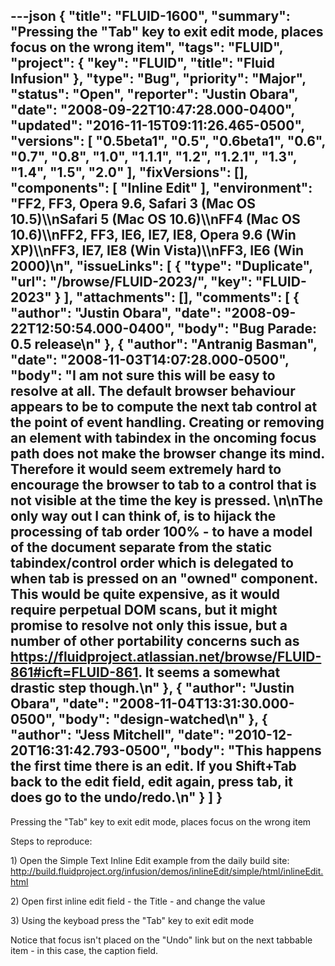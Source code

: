 ---json
{
  "title": "FLUID-1600",
  "summary": "Pressing the \"Tab\" key to exit edit mode, places focus on the wrong item",
  "tags": "FLUID",
  "project": {
    "key": "FLUID",
    "title": "Fluid Infusion"
  },
  "type": "Bug",
  "priority": "Major",
  "status": "Open",
  "reporter": "Justin Obara",
  "date": "2008-09-22T10:47:28.000-0400",
  "updated": "2016-11-15T09:11:26.465-0500",
  "versions": [
    "0.5beta1",
    "0.5",
    "0.6beta1",
    "0.6",
    "0.7",
    "0.8",
    "1.0",
    "1.1.1",
    "1.2",
    "1.2.1",
    "1.3",
    "1.4",
    "1.5",
    "2.0"
  ],
  "fixVersions": [],
  "components": [
    "Inline Edit"
  ],
  "environment": "FF2, FF3, Opera 9.6, Safari 3 (Mac OS 10.5)\\\nSafari 5 (Mac OS 10.6)\\\nFF4 (Mac OS 10.6)\\\nFF2, FF3, IE6, IE7, IE8, Opera 9.6 (Win XP)\\\nFF3, IE7, IE8 (Win Vista)\\\nFF3, IE6 (Win 2000)\n",
  "issueLinks": [
    {
      "type": "Duplicate",
      "url": "/browse/FLUID-2023/",
      "key": "FLUID-2023"
    }
  ],
  "attachments": [],
  "comments": [
    {
      "author": "Justin Obara",
      "date": "2008-09-22T12:50:54.000-0400",
      "body": "Bug Parade: 0.5 release\n"
    },
    {
      "author": "Antranig Basman",
      "date": "2008-11-03T14:07:28.000-0500",
      "body": "I am not sure this will be easy to resolve at all. The default browser behaviour appears to be to compute the next tab control at the point of event handling. Creating or removing an element with tabindex in the oncoming focus path does not make the browser change its mind. Therefore it would seem extremely hard to encourage the browser to tab to a control that is not visible at the time the key is pressed.&#x20;\n\nThe only way out I can think of, is to hijack the processing of tab order 100% - to have a model of the document separate from the static tabindex/control order which is delegated to when tab is pressed on an \"owned\" component. This would be quite expensive, as it would require perpetual DOM scans, but it might promise to resolve not only this issue, but a number of other portability concerns such as <https://fluidproject.atlassian.net/browse/FLUID-861#icft=FLUID-861>. It seems a somewhat drastic step though.\n"
    },
    {
      "author": "Justin Obara",
      "date": "2008-11-04T13:31:30.000-0500",
      "body": "design-watched\n"
    },
    {
      "author": "Jess Mitchell",
      "date": "2010-12-20T16:31:42.793-0500",
      "body": "This happens the first time there is an edit.  If you Shift+Tab back to the edit field, edit again, press tab, it does go to the undo/redo.\n"
    }
  ]
}
---
Pressing the "Tab" key to exit edit mode, places focus on the wrong item

Steps to reproduce:

1\) Open the Simple Text Inline Edit example from the daily build site:\
<http://build.fluidproject.org/infusion/demos/inlineEdit/simple/html/inlineEdit.html>

2\) Open first inline edit field - the Title - and change the value

3\) Using the keyboad press the "Tab" key to exit edit mode

Notice that focus isn't placed on the "Undo" link but on the next tabbable item - in this case, the caption field.

        